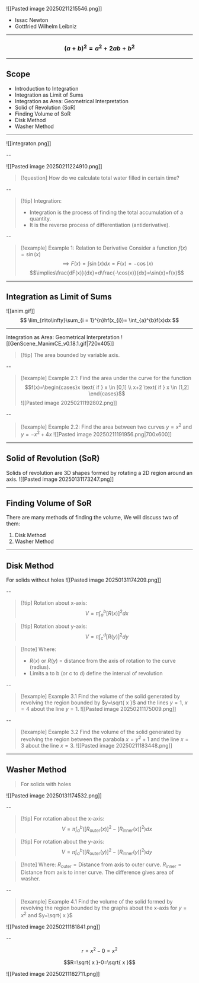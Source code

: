 
![[Pasted image 20250211215546.png]]
+ Issac Newton
+ Gottfried Wilhelm Leibniz  

---

<!-- slide bg="mystery.jpeg" data-background-opacity="0.8" -->
### $$(a+b)^2=a^2+2ab+b^{2}$$

---

## Scope
+ Introduction to Integration
+ Integration as Limit of Sums
+ Integration as Area: Geometrical Interpretation
+ Solid of Revolution (SoR)
+ Finding Volume of SoR
+ Disk Method
+ Washer Method

---

![[integraton.png]]

--

![[Pasted image 20250211224910.png]] 

> [!question] How do we calculate total water filled in certain time?

--

> [!tip] Integration:
> - Integration is the process of finding the total accumulation of a quantity.
> - It is the reverse process of differentiation (antiderivative).

--

> [!example] Example 1: Relation to Derivative
 > Consider a function $f(x)=\sin(x)$
  > $$\implies F(x)=\int \sin(x)dx = F(x)=-\cos(x)$$
  > $$\implies\frac{dF(x)}{dx}=d\frac{-\cos(x)}{dx}=\sin(x)=f(x)$$

---
## Integration as Limit of Sums
![[anim.gif]]
$$
\lim_{n\to\infty}\sum_{i = 1}^{n}hf(x_{i})=
\int_{a}^{b}f(x)dx
$$

---
Integration as Area: Geometrical Interpretation
![[GenScene_ManimCE_v0.18.1.gif|720x405]]
> [!tip] The area bounded by variable axis. 

--
> [!example] Example 2.1: Find the area under the curve for the function 
> $$f(x)=\begin{cases}x \text{ if } x \in [0,1] \\ x+2 \text{ if } x \in (1,2] \end{cases}$$
> ![[Pasted image 20250211192802.png]]

--
> [!example] Example 2.2: Find the area between two curves $y=x^{2}$ and $y=-x^{2}+4x$
> ![[Pasted image 20250211191956.png|700x600]]

---
## Solid of Revolution (SoR)
Solids of revolution are 3D shapes formed by rotating a 2D region around an axis.
![[Pasted image 20250131173247.png]]

---
## Finding Volume of SoR
There are many methods of finding the volume,
We will discuss two of them: 
1) Disk Method
2) Washer Method

---
## Disk Method
For solids without holes
![[Pasted image 20250131174209.png]]

--
> [!tip] Rotation about x-axis:
> $$V=\pi \int_{a}^{b}[R(x)]^2dx$$

> [!tip] Rotation about y-axis:
> $$V=\pi \int_{c}^d[R(y)]^2dy$$

> [!note] Where:
> - $R(x)$ or $R(y)$ = distance from the axis of rotation to the curve (radius).
> - Limits a to b (or c to d) define the interval of revolution

--
> [!example] Example 3.1
> Find the volume of the solid generated by revolving the region bounded by $y=\sqrt{ x }$ and the lines $y=1$, $x=4$ about the line $y=1$.
> ![[Pasted image 20250211175009.png]]

--
> [!example] Example 3.2
> Find the volume of the solid generated by revolving the region between the parabola $x = y^{2} + 1$ and the line $x = 3$ about the line $x = 3$. 
> ![[Pasted image 20250211183448.png]]

---
## Washer Method
>For solids with holes

![[Pasted image 20250131174532.png]]

--

> [!tip] For rotation about the x-axis:
> $$V=\pi \int_{a}^b([R_{\text{outer}}(x)]^2-[R_{\text{inner}}(x)]^2)dx$$

> [!tip] For rotation about the y-axis:
> $$V=\pi \int_{a}^b([R_{\text{outer}}(y)]^2-[R_{\text{inner}}(y)]^2)dy$$

> [!note] Where:
> $R_{\text{outer}}=\text{Distance from axis to outer curve.}$
> $R_{\text{inner}}=\text{Distance from axis to inner curve.}$
> The difference gives area of washer.

--

> [!example] Example 4.1
> Find the volume of the solid formed by revolving the region bounded by the graphs about the x-axis for $y=x^2$ and $y=\sqrt{ x }$

![[Pasted image 20250211181841.png]]

--

$$r=x^2-0=x^2$$

$$R=\sqrt{ x }-0=\sqrt{ x }$$

![[Pasted image 20250211182711.png]]

